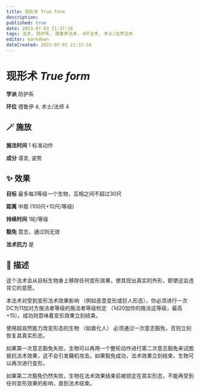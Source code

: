 ```yaml
---
title: 现形术 True form
description: 
published: true
date: 2023-07-03 21:37:18
tags: 法术, 防护系, 德鲁伊法术, 4环法术, 术士/法师法术
editor: markdown
dateCreated: 2023-07-03 21:37:18
---
```


# **现形术** *True form*

**学派** 防护系 

**环位** 德鲁伊 4, 术士/法师 4

## 🪄 施放

**施法时间** 1 标准动作

**成分** 语言, 姿势

## ✨ 效果 

**目标** 最多每3等级一个生物，互相之间不超过30尺 

**距离** 中距 (100尺+10尺/等级)  

**持续时间** 1轮/等级 

**豁免** 意志，通过则无效

**法术抗力** 是

## 📖 描述

这个法术会从目标生物身上移除任何变形效果，使其现出真实的外形，即使这会违背它的意愿。

本法术对受到变形法术效果影响 （例如恶意变形或巨人形态），你必须进行一次DC为11加对方施法者等级的施法者等级检定 （1d20加你的施法这等级，最高+15）。成功则意味着变形效果立刻结束。

使用超自然能力改变形态的生物 （如兽化人） 必须通过一次意志豁免，否则立刻恢复其真实形态。

如果第一次意志豁免失败，生物可以再用一个整轮动作进行第二次意志豁免来试图抵抗法术效果，这不会引发藉机攻击。如果豁免成功，法术效果立刻结束，生物可以再次进行变形。

如果第二次豁免仍然失败，生物在法术效果结束前被锁定在真实形态，不能再受到任何变形效果的影响，直到法术结束。
    